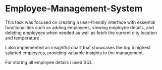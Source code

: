 # Employee-Management-System

This task was focused on creating a user-friendly interface with essential functionalities such as adding employees, viewing employee details, and deleting employees when needed as well as fetch the current city location and temperature . 

I also implemented an insightful chart that showcases the top 5 highest salaried employees, providing valuable insights to the management.

For storing all employee details i used SQL .
